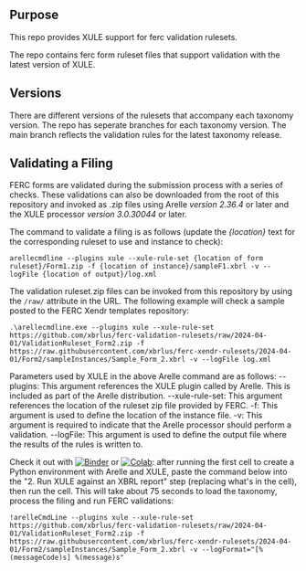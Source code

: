 ## Purpose

This repo provides XULE support for ferc validation rulesets.

The repo contains ferc form ruleset files that support validation with the latest version of XULE.

## Versions
There are different versions of the rulesets that accompany each taxonomy version.  The repo has seperate branches for each taxonomy version.  The main branch reflects the validation rules for the latest taxonomy release.

## Validating a Filing
FERC forms are validated during the submission process with a series of checks.  These validations can also be downloaded from the root of this repository and invoked as .zip files using Arelle *version 2.36.4* or later and the XULE processor *version 3.0.30044* or later. 

The command to validate a filing is as follows (update the _{location}_ text for the corresponding ruleset to use and instance to check):

`arellecmdline --plugins xule --xule-rule-set {location of form ruleset}/Form1.zip -f {location of instance}/sampleF1.xbrl -v --logFile {location of output}/log.xml`

The validation ruleset.zip files can be invoked from this repository by using the `/raw/` attribute in the URL. The following example will check a sample posted to the FERC Xendr templates repository:

`.\arellecmdline.exe --plugins xule --xule-rule-set https://github.com/xbrlus/ferc-validation-rulesets/raw/2024-04-01/ValidationRuleset_Form2.zip -f https://raw.githubusercontent.com/xbrlus/ferc-xendr-rulesets/2024-04-01/Form2/sampleInstances/Sample_Form_2.xbrl -v --logFile log.xml`

Parameters used by XULE in the above Arelle command are as follows:
--plugins: This argument references the XULE plugin called by Arelle.  This is included as part of the Arelle distribution.
--xule-rule-set: This argument references the location of the ruleset zip file provided by FERC.
-f: This argument is used to define the location of the instance file.
-v: This argument is required to indicate that the Arelle processor should perform a validation.
--logFile: This argument is used to define the output file where the results of the rules is written to.

Check it out with [![Binder](https://mybinder.org/badge_logo.svg)](https://mybinder.org/v2/gh/xbrlus/xule/jupyter?filepath=sample.ipynb) or [![Colab](https://colab.research.google.com/assets/colab-badge.svg)](https://colab.research.google.com/github/xbrlus/xule/blob/jupyter/sample-colab.ipynb): after running the first cell to create a Python environment with Arelle and XULE, paste the command below into the "2. Run XULE against an XBRL report" step (replacing what's in the cell), then run the cell. This will take about 75 seconds to load the taxonomy, process the filing and run FERC validations:

`!arelleCmdLine --plugins xule --xule-rule-set https://github.com/xbrlus/ferc-validation-rulesets/raw/2024-04-01/ValidationRuleset_Form2.zip -f https://raw.githubusercontent.com/xbrlus/ferc-xendr-rulesets/2024-04-01/Form2/sampleInstances/Sample_Form_2.xbrl -v --logFormat="[%(messageCode)s] %(message)s"`
